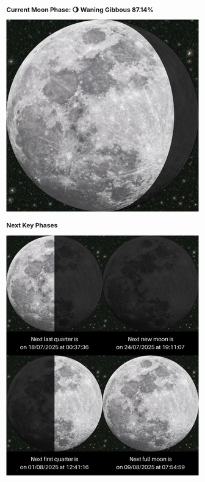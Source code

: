 ### Current Moon Phase: 🌖 Waning Gibbous 87.14%
![Moon Phase](moonphase.png)
### Next Key Phases
![Gallery](gallery.png)